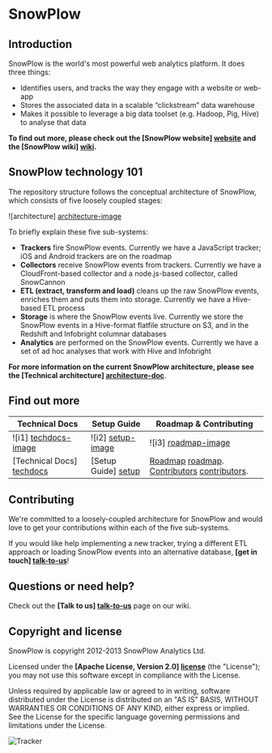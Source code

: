 # SnowPlow

## Introduction

SnowPlow is the world's most powerful web analytics platform. It does three things:

* Identifies users, and tracks the way they engage with a website or web-app
* Stores the associated data in a scalable “clickstream” data warehouse
* Makes it possible to leverage a big data toolset (e.g. Hadoop, Pig, Hive) to analyse that data

**To find out more, please check out the [SnowPlow website] [website] and the [SnowPlow wiki] [wiki].**

## SnowPlow technology 101

The repository structure follows the conceptual architecture of SnowPlow, which consists of five loosely coupled stages:

![architecture] [architecture-image]

To briefly explain these five sub-systems:

* **Trackers** fire SnowPlow events. Currently we have a JavaScript tracker; iOS and Android trackers are on the roadmap
* **Collectors** receive SnowPlow events from trackers. Currently we have a CloudFront-based collector and a node.js-based collector, called SnowCannon
* **ETL (extract, transform and load)** cleans up the raw SnowPlow events, enriches them and puts them into storage. Currently we have a Hive-based ETL process
* **Storage** is where the SnowPlow events live. Currently we store the SnowPlow events in a Hive-format flatfile structure on S3, and in the Redshift and Infobright columnar databases
* **Analytics** are performed on the SnowPlow events. Currently we have a set of ad hoc analyses that work with Hive and Infobright 

**For more information on the current SnowPlow architecture, please see the [Technical architecture] [architecture-doc]**.

## Find out more

| Technical Docs              | Setup Guide           | Roadmap & Contributing               |         
|-----------------------------|-----------------------|--------------------------------------|
| ![i1] [techdocs-image]      | ![i2] [setup-image]   | ![i3] [roadmap-image]                |
| [Technical Docs] [techdocs] | [Setup Guide] [setup] | [Roadmap] [roadmap]. [Contributors] [contributors]. |



## Contributing

We're committed to a loosely-coupled architecture for SnowPlow and would love to get your contributions within each of the five sub-systems.

If you would like help implementing a new tracker, trying a different ETL approach or loading SnowPlow events into an alternative database, **[get in touch] [talk-to-us]**!

## Questions or need help?

Check out the **[Talk to us] [talk-to-us]** page on our wiki.

## Copyright and license

SnowPlow is copyright 2012-2013 SnowPlow Analytics Ltd.

Licensed under the **[Apache License, Version 2.0] [license]** (the "License");
you may not use this software except in compliance with the License.

Unless required by applicable law or agreed to in writing, software
distributed under the License is distributed on an "AS IS" BASIS,
WITHOUT WARRANTIES OR CONDITIONS OF ANY KIND, either express or implied.
See the License for the specific language governing permissions and
limitations under the License.

![Tracker](https://collector.snplow.com/i?&e=pv&page=Root%20README&aid=snowplowgithub&p=web&tv=no-js-0.1.0)

[website]: http://snowplowanalytics.com
[wiki]: https://github.com/snowplow/snowplow/wiki
[architecture-image]: https://github.com/snowplow/snowplow/raw/master/architecture.png
[architecture-doc]: https://github.com/snowplow/snowplow/wiki/Technical-architecture
[talk-to-us]: https://github.com/snowplow/snowplow/wiki/Talk-to-us
[license]: http://www.apache.org/licenses/LICENSE-2.0
[setup]: https://github.com/snowplow/snowplow/wiki/Setting-up-SnowPlow
[tech-docs]: https://github.com/snowplow/snowplow/wiki/SnowPlow%20technical%20documentation
[tracker-protocol]: https://github.com/snowplow/snowplow/wiki/snowplow-tracker-protocol
[collector-logs]: https://github.com/snowplow/snowplow/wiki/Collector-logging-formats
[data-structure]: https://github.com/snowplow/snowplow/wiki/canonical-event-model
[techdocs-image]: https://d3i6fms1cm1j0i.cloudfront.net/github/images/techdocs.png
[setup-image]: https://d3i6fms1cm1j0i.cloudfront.net/github/images/setup.png
[roadmap-image]: https://d3i6fms1cm1j0i.cloudfront.net/github/images/roadmap.png
[techdocs]: https://github.com/snowplow/snowplow/wiki/SnowPlow-technical-documentation
[setup]: https://github.com/snowplow/snowplow/wiki/Setting-up-SnowPlow
[roadmap]: https://github.com/snowplow/snowplow/wiki/Product-roadmap
[contributors]: https://github.com/snowplow/snowplow/wiki/Contributors

